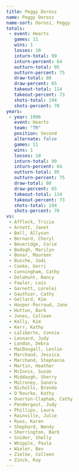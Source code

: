 ```yaml
---
title: Peggy Dorosz
name: Peggy Dorosz
name-sort: Dorosz, Peggy
totals:
 - event: Hearts
   games: 11
   wins: 1
   losses: 10
   inturn-total: 99
   inturn-percent: 64
   outturn-total: 95
   outturn-percent: 75
   draw-total: 80
   draw-percent: 65
   takeout-total: 114
   takeout-percent: 73
   shots-total: 194
   shots-percent: 70
years:
 - year: 1996
   event: Hearts
   team: "TR"
   position: Second
   alternate: false
   games: 11
   wins: 1
   losses: 10
   inturn-total: 99
   inturn-percent: 64
   outturn-total: 95
   outturn-percent: 75
   draw-total: 80
   draw-percent: 65
   takeout-total: 114
   takeout-percent: 73
   shots-total: 194
   shots-percent: 70
vs:
 - Affleck, Tricia
 - Arnott, Janet
 - Bell, Allyson
 - Bernard, Cheryl
 - Beveridge, Corie
 - Bodogh, Marilyn
 - Bonar, Maureen
 - Busche, Jodi
 - Cooke, Gerri
 - Cunningham, Cathy
 - Delahunt, Nancy
 - Fowler, Lois
 - Garnett, Lorelei
 - Gauthier, Cathy
 - Gellard, Kim
 - Hooper-Perroud, Jane
 - Hutton, Barb
 - Jones, Colleen
 - Kelly, Kim
 - Kerr, Kathy
 - Laliberte, Connie
 - Leonard, Judy
 - London, Debra
 - MacDougall, Leslie
 - Marchand, Jessica
 - Marchand, Stephanie
 - Martin, Heather
 - McInnis, Susan
 - Middaugh, Sherry
 - Mulroney, Sandra
 - Nicholls, Brenda
 - O'Rourke, Kathy
 - Overton-Clapham, Cathy
 - Pendergast, Judy
 - Phillips, Laura
 - Rainville, Julie
 - Ruus, Karen
 - Shephard, Wendy
 - Sherrington, Barb
 - Snider, Shelly
 - Whipple, Paula
 - Wieler, Bev
 - Zielke, Colleen
 - Zinck, Kay
---
```

